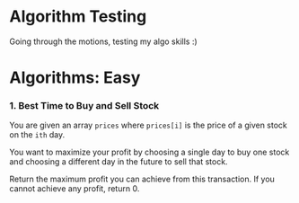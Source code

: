 # Algorithm Testing

Going through the motions, testing my algo skills :)


# Algorithms: Easy 

### 1. Best Time to Buy and Sell Stock

You are given an array ```prices``` where ```prices[i]``` is the price of a given stock on the ```ith``` day.

You want to maximize your profit by choosing a single day to buy one stock and choosing a different day in the future to sell that stock.

Return the maximum profit you can achieve from this transaction. If you cannot achieve any profit, return 0.
